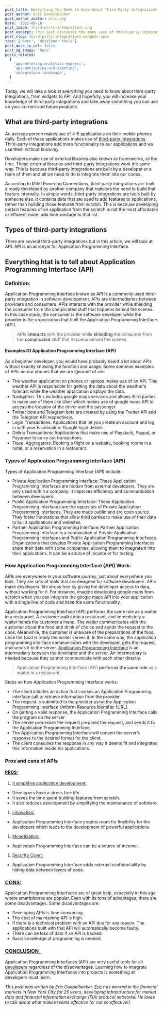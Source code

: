 ```yaml
---
post_title: Everything You Need to Know About Third-Party Integrations, From Widgets to APIs
post_author: Eric Goebelbecker
post_author_avatar: eric.png
date: '2022-08-16'
post_image: third-party-integrations.png
post_excerpt: This post discusses the many uses of third-party integrations and how they can be useful for developers.
post_slug: third-party-integrations-widgets-apis
tags: ['post', 'developer tools']
post_date_in_url: false
post_og_image: 'hero'
posts_related:
  [
    'api-metering-analytics-express',
    'api-monitoring-and-alerting',
    'integration-landscape',
  ]
---
```


Today, we will take a look at everything you need to know about third-party integrations, from widgets to API. And hopefully, you will increase your knowledge of third-party integrations and take away something you can use on your current and future products. 

## What are third-party integrations

An average person makes use of 4-5 applications on their mobile phones daily. Each of these applications makes use of [third-party integrations](https://en.wikipedia.org/wiki/Third-party_logistics). Third-party integrations add more functionality to our applications and we use them without knowing. 

Developers make use of external libraries also known as frameworks, all the time. These external libraries and third-party integrations work the same way. This is because third-party integrations are built by a developer or a team of them and all we need to do is integrate them into our codes. 

According to Mitel Powering Connections, third-party integrations are tools already developed by another company that replaces the need to build that feature internally. In simple words, third-party integrations are tools built by someone else. It contains data that are used to add features to applications, rather than building those features from scratch. This is because developing certain features of an application from the scratch is not the most affordable or efficient route, add time wastage to that list. 

## Types of third-party integrations

There are several third-party integrations but in this article, we will look at API. API is an acronym for Application Programming Interface. 

## Everything htat is to tell about Application Programming Interface (API)

### Definition:

Application Programming Interface known as API is a commonly used third-party integration in software development. APIs are intermediaries between providers and consumers. APIs interacts with the provider while shielding the consumer from the complicated stuff that happens behind the scenes. In this case study, the consumer is the software developer while the provider is the organization that built the Application Programming Interface (API). 

> APIs **interacts** with the provider while **shielding** the consumer from the **complicated** stuff that happens behind the scenes. 

#### Examples Of Application Programming Interface (API)

As a beginner developer, you would have probably heard a lot about APIs without exactly knowing the function and usage. Some common examples of APIs on our phones that we are ignorant of are: 

* The weather application on phones or laptops makes use of an API. This weather API is responsible for getting the data about the weather's forecast while the weather application displays the data.
* Navigation: This includes google maps services and allows third parties to make use of them like Uber which makes use of google maps API to access the location of the driver and the passenger.
* Twitter bots and Telegram bots are created by using the Twitter API and the Telegram API respectively.
* Login Transactions: Applications that let you create an account and log in with your Facebook or Google login details
* Online Transactions: Applications that make use of Paystack, Paypal, or Payoneer to carry out transactions.
* Travel Aggregators: Booking a flight on a website, booking rooms in a hotel, or a reservation in a restaurant.

### Types of Application Programming Interface (API)

Types of Application Programming Interface (API) include: 

* Private Application Programming Interface: These Application Programming Interfaces are hidden from external developers. They are only used within a company. It improves efficiency and communication between developers.
* Public Application Programming Interface: These Application Programming Interfaces are the opposites of Private Application Programming Interfaces. They are made public and are open source. They foster innovations that allow third parties to make use of their data to build applications and websites.
* Partner Application Programming Interface: Partner Application Programming Interface is a combination of Private Application Programming Interfaces and Public Application Programming Interfaces. Organizations that develop Private Application Programming Interfaces share their data with some companies, allowing them to integrate it into their applications. It can be a source of income or for testing.

### How Application Programming Interface (API) Work:

APIs are everywhere in your software journey, just about everywhere you look. They are sets of tools that are designed for software developers. APIs make developers' life stress free by giving the developer access to data, without working for it. For instance, imagine developing google maps from scratch when you can integrate the google maps API into your application with a single line of code and have the same functionality. 

Application Programming Interface (API) performs the same role as a waiter in a restaurant. A customer walks into a restaurant, and immediately a waiter hands the customer a menu. The waiter communicates with the customer about the food and drink of choice and sends the request to the cook. Meanwhile, the customer is unaware of the preparations of the food, once the food is ready the waiter serves it. In the same way, the application programming interface communicates with the developer, gets the request, and sends it to the server. [Application Programming Interface](https://developer.fusebit.io/docs/integration-programming-model) is an intermediary between the developer and the server. An intermediary is needed because they cannot communicate with each other directly. 

> Application Programming Interface (API) **performs the same role** as a waiter in a restaurant.

Steps on how Application Programming Interface works: 

* The client initiates an action that invokes an Application Programming Interface call to retrieve information from the provider.
* The request is submitted to the provider using the Application Programming Interface Uniform Resource Identifier (URL).
* On getting a valid response, the Application Programming Interface calls the program on the server
* The server processes the request prepares the request, and sends it to the Application Programming Interface.
* The Application Programming Interface will convert the server’s response to the desired format for the client.
* The client consumes the response in any way it deems fit and integrates this information inside his applications.

### Pros and cons of APIs

#### <span style="text-decoration:underline;">PROS:</span>

1. <span style="text-decoration:underline;">It simplifies application development:</span>
* Developers have a stress free life.
* It saves the time spent building features from scratch.
* It also reduces development by simplifying the maintenance of software.
1. <span style="text-decoration:underline;">Innovation:</span>
* Application Programming Interface creates room for flexibility for the developers which leads to the development of powerful applications
1. <span style="text-decoration:underline;">Monetization:</span>
* Application Programming Interface can be a source of income.
1. <span style="text-decoration:underline;">Security Cover:</span>
* Application Programming Interface adds external confidentiality by hiding data between layers of code.

### <span style="text-decoration:underline;">CONS:</span>

Application Programming Interfaces are of great help, especially in this age where smartphones are popular. Even with its tons of advantages, there are some disadvantages. Some disadvantages are: 

* Developing APIs is time consuming.
* The cost of maintaining API is high.
* If there is a technical problem with an API due for any reason. The applications built with that API will automatically become faulty.
* There can be loss of data if an API is hacked.
* Basic knowledge of programming is needed.

### <span style="text-decoration:underline;">CONCLUSION   </span>

Application Programming Interfaces (API) are very useful tools for all [developers](https://fusebit.io/) regardless of the disadvantages. Learning how to integrate Application Programming Interfaces into projects is something all developers must learn. 

_This post was written by Eric Goebelbecker. [Eric](http://ericgoebelbecker.com/) has worked in the financial markets in New York City for 25 years, developing infrastructure for market data and financial information exchange (FIX) protocol networks. He loves to talk about what makes teams effective (or not so effective!)._
